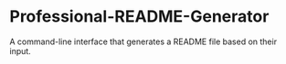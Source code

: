 # Professional-README-Generator
A command-line interface that generates a README file based on their input.
